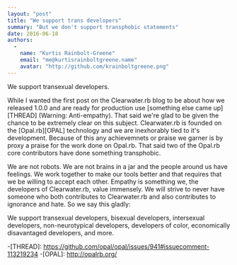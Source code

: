 ```yaml
---
layout: "post"
title: "We support trans developers"
summary: "But we don't support transphobic statements"
date: 2016-06-18
authors:
  -
    name: "Kurtis Rainbolt-Greene"
    email: "me@kurtisrainboltgreene.name"
    avatar: "http://github.com/krainboltgreene.png"
---
```


We support transexual developers.

While I wanted the first post on the Clearwater.rb blog to be about how we released 1.0.0 and are ready for production use [something else came up][THREAD] (Warning: Anti-empathy). That said we're glad to be given the chance to be extremely clear on this subject. Clearwater.rb is founded on the [Opal.rb][OPAL] technology and we are inexhorably tied to it's development. Because of this any achievemnets or praise we garner is by proxy a praise for the work done on Opal.rb. That said two of the Opal.rb core contributors have done something transphobic.

We are not robots. We are not brains in a jar and the people around us have feelings. We work together to make our tools better and that requires that we be willing to accept each other. Empathy is something we, the developers of Clearwater.rb, value immensely. We will strive to never have someone who both contributes to Clearwater.rb and also contributes to ignorance and hate. So we say this gladly:

We support transexual developers, bisexual developers, intersexual developers, non-neurotypical developers, developers of color, economically disavantaged developers, and more.

-[THREAD]: https://github.com/opal/opal/issues/941#issuecomment-113219234
-[OPAL]: http://opalrb.org/
